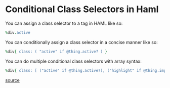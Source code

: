 # Conditional Class Selectors in Haml

You can assign a class selector to a tag in HAML like so:

```ruby
%div.active
```

You can conditionally assign a class selector in a concise manner like so:

```ruby
%div{ class: ( "active" if @thing.active? ) }
```

You can do multiple conditional class selectors with array syntax:

```ruby
%div{ class: [ ("active" if @thing.active?), ("highlight" if @thing.important?) ] }
```

[source](http://stackoverflow.com/questions/3453560/append-class-if-condition-is-true-in-haml-with-rails)

